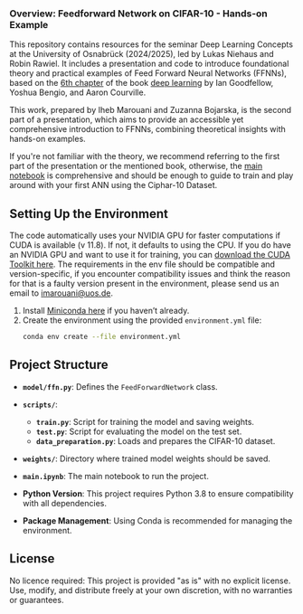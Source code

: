 ### Overview: Feedforward Network on CIFAR-10  -   Hands-on Example 
This repository contains resources for the seminar Deep Learning Concepts at the University of Osnabrück (2024/2025), led by Lukas Niehaus and Robin Rawiel. It includes a presentation and code to introduce foundational theory and practical examples of Feed Forward Neural Networks (FFNNs), based on the [6th chapter](https://www.deeplearningbook.org/contents/mlp.html) of the book [deep learning](https://www.deeplearningbook.org/contents/) by Ian Goodfellow, Yoshua Bengio, and Aaron Courville.

This work, prepared by Iheb Marouani and Zuzanna Bojarska, is the second part of a presentation, which aims to provide an accessible yet comprehensive introduction to FFNNs, combining theoretical insights with hands-on examples. 

If you're not familiar with the theory, we recommend referring to the first part of the presentation or the mentioned book, otherwise, the [main notebook](https://github.com/imarouani/Deep-Forward-Networks-Pytorch-Project/blob/main/Main.ipynb) is comprehensive and should be enough to guide to train and play around with your first ANN using the Ciphar-10 Dataset.

 
## Setting Up the Environment

The code automatically uses your NVIDIA GPU for faster computations if CUDA is available (v 11.8). If not, it defaults to using the CPU.
If you do have an NVIDIA GPU and want to use it for training, you can [download the CUDA Toolkit here](https://developer.nvidia.com/cuda-downloads).
The requirements in the env file should be compatible and version-specific, if you encounter compatibility issues and think the reason for that is a faulty version present in the environment, please send us an email to imarouani@uos.de.


1. Install [Miniconda here](https://developer.nvidia.com/cuda-11-8-0-download-archive) if you haven’t already.
2. Create the environment using the provided `environment.yml` file:
   ```bash
   conda env create --file environment.yml

## Project Structure

- **`model/ffn.py`**: Defines the `FeedForwardNetwork` class.
- **`scripts/`**: 
  - **`train.py`**: Script for training the model and saving weights.
  - **`test.py`**: Script for evaluating the model on the test set.
  - **`data_preparation.py`**: Loads and prepares the CIFAR-10 dataset.
- **`weights/`**: Directory where trained model weights should be saved. 
- **`main.ipynb`**: The main notebook to run the project.


- **Python Version**: This project requires Python 3.8 to ensure compatibility with all dependencies.
- **Package Management**: Using Conda is recommended for managing the environment.

## License
No licence required:
This project is provided "as is" with no explicit license. Use, modify, and distribute freely at your own discretion, with no warranties or guarantees.
